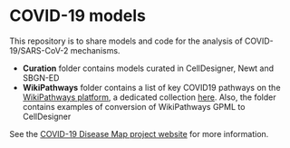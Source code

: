 # COVID-19 models

This repository is to share models and code for the analysis of COVID-19/SARS-CoV-2 mechanisms.

- **Curation** folder contains models curated in CellDesigner, Newt and SBGN-ED
- **WikiPathways** folder contains a list of key COVID19 pathways on the [WikiPathways platform](https://wikipathways.org), 
a dedicated collection [here](https://www.wikipathways.org/index.php/Portal:Disease/COVIDPathways).
Also, the folder contains examples of conversion of WikiPathways GPML to CellDesigner

See the [COVID-19 Disease Map project website](https://covid.pages.uni.lu/map_curation) for more information.